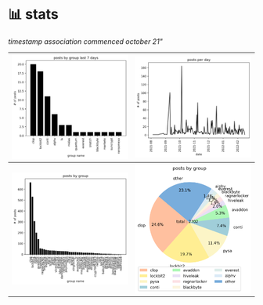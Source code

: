 # 📊 stats

_timestamp association commenced october 21"_

| ![](graphs/postsbygroup7days.png) | ![](graphs/postsbyday.png) |
|---|---|
![](graphs/postsbygroup.png) | ![](graphs/grouppie.png) |


